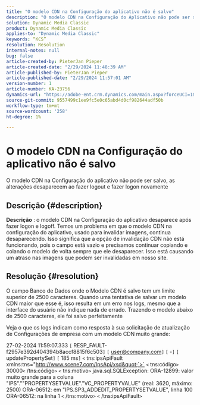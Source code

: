 ```yaml
---
title: "O modelo CDN na Configuração do aplicativo não é salvo"
description: "O modelo CDN na Configuração do Aplicativo não pode ser salvo, as alterações desaparecem ao fazer logoff e logon novamente"
solution: Dynamic Media Classic
product: Dynamic Media Classic
applies-to: "Dynamic Media Classic"
keywords: “KCS”
resolution: Resolution
internal-notes: null
bug: false
article-created-by: PieterJan Pieper
article-created-date: "2/29/2024 11:48:39 AM"
article-published-by: PieterJan Pieper
article-published-date: "2/29/2024 11:57:01 AM"
version-number: 1
article-number: KA-23756
dynamics-url: "https://adobe-ent.crm.dynamics.com/main.aspx?forceUCI=1&pagetype=entityrecord&etn=knowledgearticle&id=02f16b74-f8d6-ee11-9078-6045bd006b25"
source-git-commit: 9557499c1ee9fc5e0c65abd4d0cf982644adf50b
workflow-type: tm+mt
source-wordcount: '258'
ht-degree: 1%

---
```


# O modelo CDN na Configuração do aplicativo não é salvo


O modelo CDN na Configuração do aplicativo não pode ser salvo, as alterações desaparecem ao fazer logout e fazer logon novamente

## Descrição {#description}

<b>Descrição</b> : o modelo CDN na Configuração do aplicativo desaparece após fazer logon e logoff. Temos um problema em que o modelo CDN na configuração do aplicativo, usado para invalidar imagens, continua desaparecendo. Isso significa que a opção de invalidação CDN não está funcionando, pois o campo está vazio e precisamos continuar copiando e colando o modelo de volta sempre que ele desaparecer. Isso está causando um atraso nas imagens que podem ser invalidadas em nosso site.

## Resolução {#resolution}


O campo Banco de Dados onde o Modelo CDN é salvo tem um limite superior de 2500 caracteres. Quando uma tentativa de salvar um modelo CDN maior que esse é, isso resulta em um erro nos logs, mesmo que a interface do usuário não indique nada de errado. Trazendo o modelo abaixo de 2500 caracteres, ele foi salvo perfeitamente



Veja o que os logs indicam como resposta à sua solicitação de atualização de Configurações de empresa com um modelo CDN muito grande:

27-02-2024 11:59:07.333 `[` RESP_FAULT-f2957e392d404394b8accf8815f6c503`]`
`[` user@company.com`]`  `[` -`]`  `[` updatePropertySet`]`  `[` 185 ms`]`
`<` tns:ipsApiFault xmlns:tns=&quot;http://www.scene7.com/IpsApi/xsd&quot;`>` `<` tns:código`>` 30000`<` /tns:código`>` `<` tns:motivo`>` java.sql.SQLException: ORA-12899: valor muito grande para a coluna &quot;IPS&quot;.&quot;&quot;PROPERTYSETVALUE&quot;.&quot;VC_PROPERTYVALUE&quot; (real: 3620, máximo: 2500) ORA-06512: em &quot;IPS.SP3_ADDEDIT_PROPERTYSETVALUE&quot;, linha 100 ORA-06512: na linha 1
`<` /tns:motivo`>` `<` /tns:ipsApiFault`>`
